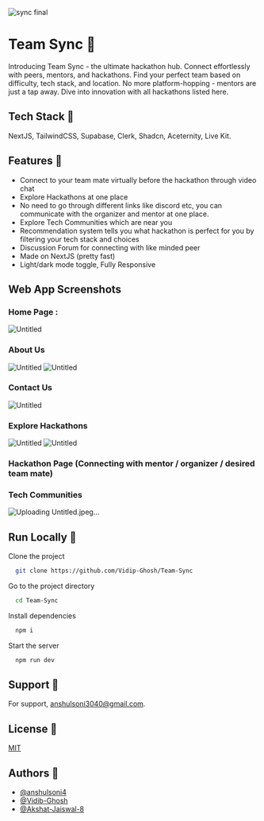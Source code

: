 
![sync final](https://github.com/Vidip-Ghosh/Team-Sync/assets/74638335/06137aa5-b316-4425-87a1-cd9cdba8bd72)

 
# Team Sync 🔵

Introducing Team Sync - the ultimate hackathon hub. Connect effortlessly with peers, mentors, and hackathons. Find your perfect team based on difficulty, tech stack, and location. No more platform-hopping - mentors are just a tap away. Dive into innovation with all hackathons listed here.



## Tech Stack 📍

NextJS, TailwindCSS, Supabase, Clerk, Shadcn, Aceternity, Live Kit.


## Features 📍

- Connect to your team mate virtually before the hackathon through video chat
- Explore Hackathons at one place
- No need to go through different links like discord etc, you can communicate with the organizer and mentor at one place.
- Explore Tech Communities which are near you
- Recommendation system tells you what hackathon is perfect for you by filtering your tech stack and choices
- Discussion Forum for connecting with like minded peer
- Made on NextJS (pretty fast)
- Light/dark mode toggle, Fully Responsive

##  Web App Screenshots

### Home Page :
![Untitled](https://github.com/Vidip-Ghosh/Team-Sync/assets/74638335/50aec661-237c-4102-b953-f02b4629c943)


### About Us
![Untitled](https://github.com/Vidip-Ghosh/Team-Sync/assets/74638335/b7e449fb-1df4-48ae-a115-ab5d97c07af9)
![Untitled](https://github.com/Vidip-Ghosh/Team-Sync/assets/74638335/f7144ee3-a13c-4bff-950b-01a3f57b76a6)

### Contact Us
![Untitled](https://github.com/Vidip-Ghosh/Team-Sync/assets/74638335/a7a8e69c-f188-4e90-993e-ecb813b25441)

### Explore Hackathons
![Untitled](https://github.com/Vidip-Ghosh/Team-Sync/assets/74638335/fbe4ff1e-2010-41d6-8c08-0fa3a8d3ac77)
![Untitled](https://github.com/Vidip-Ghosh/Team-Sync/assets/74638335/faac0784-530e-45b7-ba85-2f45fb9cc1fb)


### Hackathon Page (Connecting with mentor / organizer / desired team mate)


### Tech Communities 
![Uploading Untitled.jpeg…]()

## Run Locally 📍

Clone the project

```bash
  git clone https://github.com/Vidip-Ghosh/Team-Sync
```

Go to the project directory

```bash
  cd Team-Sync
```

Install dependencies

```bash
  npm i 
```

Start the server

```bash
  npm run dev
```


## Support 📍

For support, anshulsoni3040@gmail.com.


## License 📍

[MIT](https://choosealicense.com/licenses/mit/)


## Authors 📍

- [@anshulsoni4](https://www.github.com/anshulsoni4)
- [@Vidib-Ghosh](https://www.github.com/Vidip-Ghosh)
- [@Akshat-Jaiswal-8](https://www.github.com/Akshat-Jaiswal-8)


